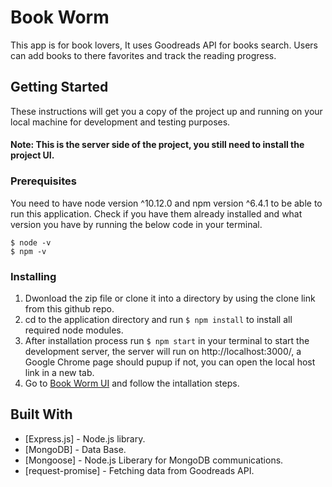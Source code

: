 # Book Worm

This app is for book lovers, It uses Goodreads API for books search.
Users can add books to there favorites and track the reading progress.

## Getting Started

These instructions will get you a copy of the project up and running on your local machine for development and testing purposes.

#### Note: This is the server side of the project, you still need to install the project UI.

### Prerequisites

You need to have node version ^10.12.0 and npm version ^6.4.1 to be able to run this application. Check if you have them already installed and what version you have by running the below code in your terminal.

```
$ node -v
$ npm -v
```

### Installing

1.  Dwonload the zip file or clone it into a directory by using the clone link from this github repo.<br>
2.  cd to the application directory and run
    `$ npm install`
    to install all required node modules.
3.  After installation process run
    `$ npm start`
    in your terminal to start the development server, the server will run on http://localhost:3000/, a Google Chrome page should pupup if not, you can open the local host link in a new tab.
4.  Go to [Book Worm UI](https://github.com/NoorSulaiman/book-worm) and follow the intallation steps.

## Built With

* [Express.js] - Node.js library.
* [MongoDB] - Data Base.
* [Mongoose] - Node.js Liberary for MongoDB communications.
* [request-promise] - Fetching data from Goodreads API.

